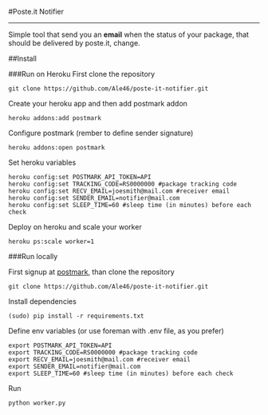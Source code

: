 #Poste.it Notifier

- - -

Simple tool that send you an **email** when the status of your package, that should be delivered by poste.it, change.

##Install

###Run on Heroku
First clone the repository
```
git clone https://github.com/Ale46/poste-it-notifier.git
```
Create your heroku app and then add postmark addon
```
heroku addons:add postmark
```
Configure postmark (rember to define sender signature)
```
heroku addons:open postmark
```
Set heroku variables
```
heroku config:set POSTMARK_API_TOKEN=API
heroku config:set TRACKING_CODE=RS0000000 #package tracking code
heroku config:set RECV_EMAIL=joesmith@mail.com #receiver email
heroku config:set SENDER_EMAIL=notifier@mail.com
heroku config:set SLEEP_TIME=60 #sleep time (in minutes) before each check
```
Deploy on heroku and scale your worker
```
heroku ps:scale worker=1
```

###Run locally

First signup at [postmark](http://postmark.it), than clone the repository
```
git clone https://github.com/Ale46/poste-it-notifier.git
```
Install dependencies
```
(sudo) pip install -r requirements.txt
```
Define env variables (or use foreman with .env file, as you prefer)
```
export POSTMARK_API_TOKEN=API
export TRACKING_CODE=RS0000000 #package tracking code
export RECV_EMAIL=joesmith@mail.com #receiver email
export SENDER_EMAIL=notifier@mail.com
export SLEEP_TIME=60 #sleep time (in minutes) before each check
```
Run
```
python worker.py
```
